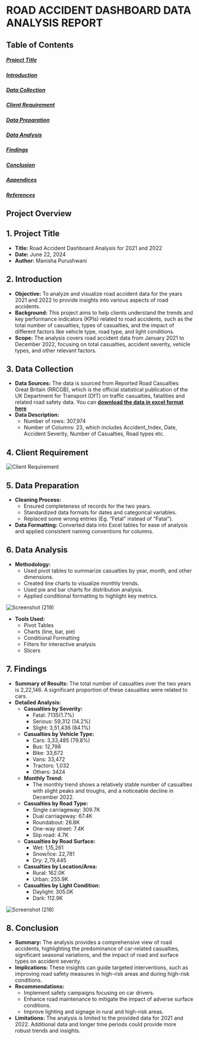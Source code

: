 # ROAD ACCIDENT DASHBOARD DATA ANALYSIS REPORT

## Table of Contents

##### [Project Title](#1-project-title)

##### [Introduction](#2-introduction)

##### [Data Collection](#3-data-collection)

##### [Client Requirement](#4-client-requirement)

##### [Data Preparation](#5-data-preparation)

##### [Data Analysis](#6-data-analysis)

##### [Findings](#7-findings)

##### [Conclusion](#8-conclusion)

##### [Appendices](#9-appendices)

##### [References](#10-references)

## Project Overview

## 1. Project Title

-   **Title:** Road Accident Dashboard Analysis for 2021 and 2022
-   **Date:** June 22, 2024
-   **Author:** Manisha Purushwani

## 2. Introduction

-   **Objective:** To analyze and visualize road accident data for the years 2021 and 2022 to provide insights into various aspects of road accidents.
-   **Background:** This project aims to help clients understand the trends and key performance indicators (KPIs) related to road accidents, such as the total number of casualties, types of casualties, and the impact of different factors like vehicle type, road type, and light conditions.
-   **Scope:** The analysis covers road accident data from January 2021 to December 2022, focusing on total casualties, accident severity, vehicle types, and other relevant factors.

## 3. Data Collection

-   **Data Sources:** The data is sourced from Reported Road Casualties Great Britain (RRCGB), which is the official statistical publication of the UK Department for Transport (DfT) on traffic casualties, fatalities and related road safety data. You can [**download the data in excel format here**](https://www.youtube.com/redirect?event=video_description&redir_token=QUFFLUhqbExkWEVwQlFSTnNhZXpWMVVMcWhxMVM1VHhyZ3xBQ3Jtc0ttT3NFQWFnbElLZWtVOG9iY0c1NmowalM4ZE1hQXNMWDZZOWd2a0J2TEh2MHFYdXNfUFNLUU5DYUtaTTdoMlRWd1E1bWgwanYtU2o5RTBvSURpRmUwSmQ2ZDM0MUx3SVBCQTRja3FIc2VtZmx4eXZEYw&q=https%3A%2F%2Fdocs.google.com%2Fspreadsheets%2Fd%2F1R_uaoZL18nRbqC_MULVne90h3SdRbAyn%2Fedit%3Fusp%3Dsharing%26ouid%3D116890999875311477003%26rtpof%3Dtrue%26sd%3Dtrue&v=XeWfLNe3moM)
-   **Data Description:**
    -   Number of rows: 307,974
    -   Number of Columns: 23, which includes Accident_Index, Date, Accident Severity, Number of Casualties, Road types etc.
      

## 4. Client Requirement

![Client Requirement](https://github.com/profJays/road-accident-project/assets/30321855/1be5de67-18f9-4ad8-9790-635ebb8c158d)


## 5. Data Preparation

-   **Cleaning Process:**
    -   Ensured completeness of records for the two years.
    -   Standardized data formats for dates and categorical variables.
    -   Replaced some wrong entries (Eg. “Fetal” instead of “Fatal”).
-   **Data Formatting:** Converted data into Excel tables for ease of analysis and applied consistent naming conventions for columns.

## 6. Data Analysis

-   **Methodology:**
    -   Used pivot tables to summarize casualties by year, month, and other dimensions.
    -   Created line charts to visualize monthly trends.
    -   Used pie and bar charts for distribution analysis.
    -   Applied conditional formatting to highlight key metrics.


![Screenshot (219)](https://github.com/Manishapurushwani/Road-Accident-Analysis/assets/124506860/41d07d9d-95d2-4036-8dc4-d55df1c1c9e2)



-   **Tools Used:**
    -   Pivot Tables
    -   Charts (line, bar, pie)
    -   Conditional Formatting
    -   Filters for interactive analysis
    -   Slicers

## 7. Findings

-   **Summary of Results:** The total number of casualties over the two years is 2,22,146. A significant proportion of these casualties were related to cars.
-   **Detailed Analysis:**
    -   **Casualties by Severity:**
        -   Fatal: 7135(1.7%)
        -   Serious: 59,312 (14.2%)
        -   Slight: 3,51,436 (84.1%)
    -   **Casualties by Vehicle Type:**
        -   Cars: 3,33,485 (79.8%)
        -   Bus: 12,798
        -   Bike: 33,672
        -   Vans: 33,472
        -   Tractors: 1,032
        -   Others: 3424
    -   **Monthly Trend:**
        -   The monthly trend shows a relatively stable number of casualties with slight peaks and troughs, and a noticeable decline in December 2022.
    -   **Casualties by Road Type:**
        -   Single carriageway: 309.7K
        -   Dual carriageway: 67.4K
        -   Roundabout: 26.8K
        -   One-way street: 7.4K
        -   Slip road: 4.7K
    -   **Casualties by Road Surface:**
        -   Wet: 1,15,261
        -   Snow/Ice: 22,781
        -   Dry: 2,79,445
    -   **Casualties by Location/Area:**
        -   Rural: 162.0K
        -   Urban: 255.9K
    -   **Casualties by Light Condition:**
        -   Daylight: 305.0K
        -   Dark: 112.9K
       
![Screenshot (218)](https://github.com/Manishapurushwani/Road-Accident-Analysis/assets/124506860/c53a8c98-1514-46c0-8eeb-27551ae06451)

## 8. Conclusion

-   **Summary:** The analysis provides a comprehensive view of road accidents, highlighting the predominance of car-related casualties, significant seasonal variations, and the impact of road and surface types on accident severity.
-   **Implications:** These insights can guide targeted interventions, such as improving road safety measures in high-risk areas and during high-risk conditions.
-   **Recommendations:**
    -   Implement safety campaigns focusing on car drivers.
    -   Enhance road maintenance to mitigate the impact of adverse surface conditions.
    -   Improve lighting and signage in rural and high-risk areas.
-   **Limitations:** The analysis is limited to the provided data for 2021 and 2022. Additional data and longer time periods could provide more robust trends and insights.
